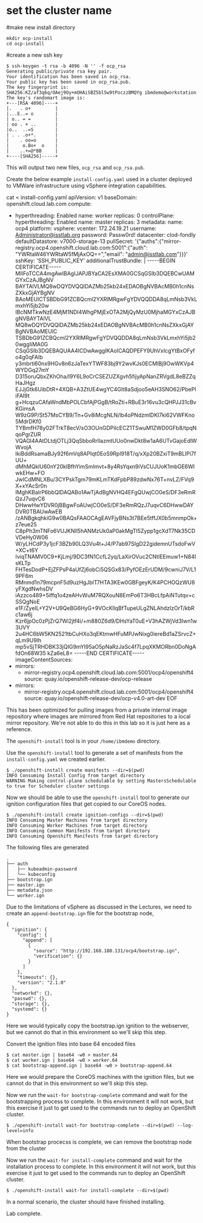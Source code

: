 
# set the cluster name

#make new install directory
```
mkdir ocp-install
cd ocp-install
```
#create a new ssh key
```
$ ssh-keygen -t rsa -b 4096 -N '' -f ocp_rsa
Generating public/private rsa key pair.
Your identification has been saved in ocp_rsa.
Your public key has been saved in ocp_rsa.pub.
The key fingerprint is:
SHA256:KZ/af3q6q/OAej9Oy+mOHAiSBZ5bl5w9tPoczzBMQYg ibmdemo@workstation
The key's randomart image is:
+---[RSA 4096]----+
|.   . o+         |
|...E..= o        |
| o.. = =         |
| oo . + ..       |
|o..  ..=S        |
| . . .o+*.       |
|    . oo=o       |
|     o.Bo+  o    |
|    ..+=@*BB     |
+----[SHA256]-----+
```

This will output two new files, `ocp_rsa` and `ocp_rsa.pub`.

Create the below example `install-config.yaml` used in a cluster deployed to VMWare infrastructure using vSphere integration capabilities. 

cat <<EOF > install-config.yaml
apiVersion: v1
baseDomain: openshift.cloud.lab.com
compute:
- hyperthreading: Enabled
  name: worker
  replicas: 0
controlPlane:
  hyperthreading: Enabled
  name: master
  replicas: 3
metadata:
  name: ocp4
platform:
  vsphere:
    vcenter: 172.24.19.21
    username: Administrator@isstlab.org
    password: Passw0rd!
    datacenter: clod-fondly
    defaultDatastore: v7000-storage-13
pullSecret: '{"auths":{"mirror-registry.ocp4.openshift.cloud.lab.com:5001":{"auth": "YWRtaW46YWRtaW5fMjAxOQ==","email": "admin@isstlab.com"}}}'
sshKey: 'SSH_PUBLIC_KEY'
additionalTrustBundle: |
  -----BEGIN CERTIFICATE-----
  MIIFoTCCA4mgAwIBAgIJAPJBYaCA2EsXMA0GCSqGSIb3DQEBCwUAMGYxCzAJBgNV
  BAYTAlVLMQ8wDQYDVQQIDAZMb25kb24xEDAOBgNVBAcMB0h1cnNsZXkxGjAYBgNV
  BAoMEUlCTSBDbG91ZCBQcml2YXRlMRgwFgYDVQQDDA8qLmNsb3VkLmxhYi5jb20w
  IBcNMTkwNzE4MjM1NDI4WhgPMjExOTA2MjQyMzU0MjhaMGYxCzAJBgNVBAYTAlVL
  MQ8wDQYDVQQIDAZMb25kb24xEDAOBgNVBAcMB0h1cnNsZXkxGjAYBgNVBAoMEUlC
  TSBDbG91ZCBQcml2YXRlMRgwFgYDVQQDDA8qLmNsb3VkLmxhYi5jb20wggIiMA0G
  CSqGSIb3DQEBAQUAA4ICDwAwggIKAoICAQDPEFY9UhVxIcgYtBxOFyfo4g0qFAIb
  y3mbrti60nx9HGv8n6zJaTexYTWF83bj9Y2wvKJs0ECMlBj9OwWKVp4WYDGq27mY
  D315oruQbxZKhOha/I9Y6L9oCrCSEZUZXgvh5fijyApNanZRVgdL8eBZZqHaJHgz
  EJJjGtk6UibDtR+4XQB+A3ZtUE4wgYC4Glt8aSdjoo5eAH3SNO62/PbePliFAI9t
  g+HcqzuCAfaWndMbPOLCbfAjPGgB/tRoZti+RBuE3r16vu3cQHPJJ31cBvKGimsA
  W9zG9P/St57MsCYB9/Tn+Gv8iMcgNLN/lb4oPNdzmlDKI7ki62VWFKno5MdrDKf0
  TYBmfH78y02FTrkT8ecV/sO3OUnGDPiIcECZ1TSwuM1ZWD0GFb8/tpqNqoPgrZUR
  VQAGl4AAtDLtdjOTLj3QqSbboRrllazmtUUo0nwDkt8w1aA6UTvGajoEdlWWvojA
  lkiBddRsamaBJy92f6mVq8APIqt0EoS9Rpl918T/q/xXp20BZxiT9mBLlPi7fUU+
  dMhMQklU60nY20kIBfhYimSmImvt+8y4RsYqxn9iVsCUJUoK1mbGE6WIwkEHw+FO
  JwICdMNLXBu/3CYPskTgm79mKLmTKdFpbP89zdwNx76T+nvLZ/FVq9X+xYAcSr0n
  IMghKBalrP6bbQIDAQABo1AwTjAdBgNVHQ4EFgQUwjCO0eS/DF3eRmRQzJ7uqvC6
  DHwwHwYDVR0jBBgwFoAUwjCO0eS/DF3eRmRQzJ7uqvC6DHwwDAYDVR0TBAUwAwEB
  /zANBgkqhkiG9w0BAQsFAAOCAgEAVFjyBNs3t7BEe5tffJX0b5mnmpOk+z7eue25
  C8pPh3mTNFo6VUJKNll5hANMzUk0aP0akMgTI5Zypp1gcXdT7Nk35CDVDeHy0W06
  W/yLHCdP3y1jcF3BZb90LQ3Vu4t+J4/P7ab97SIgD22gidemnUTsdoFwV+XC+t6Y
  IviqTNAMV0C9+KjLmj/9DC3fN1CcfL2yq/LaXirOVuc2CNtIEEmuw1+N84IsKLTp
  FHTesDodP+EjZFPsP4aUfZj6obCi5QSGx83/PyfOEzErUDM/9cwniJ7V/L19PF6m
  RMnmd1n79mcpnF5d9uzHgJblT7HTA3KEw0GBFgeyK/K4PCHOQzWU8yFXgdNwhsDV
  iAzzco489+5iffq1o4zeAHvWuM7RQXouN8EmPo6T3HBcLfpAiNTutqv+cSSQgNoE
  e1F/ZyeIL+Y2V+U9QeBG6HyG+9VOcKllqBfTupeULgZNLAhdzIzOrT/kbRc1aw6j
  Kzr6jpOc0zPjZrQ7Wi2jtf4i/+m880Z6d9/DHsYaT0uE+V3hAZWjVd3Iwn1w3UVY
  2u4HC6bW5KN2521tbCuHXo3qEKtmwHFuMPJwNixg0iereBd1aZSrvcZ+qLm9U9lh
  mp5vSjTRHDBK33jQIG9mYl95aO5pNaRzJaSc4f7LpqXKMORbn0DoNgAfdOn68W35
  kZa6eL8=
  -----END CERTIFICATE-----
imageContentSources:
- mirrors:
  - mirror-registry.ocp4.openshift.cloud.lab.com:5001/ocp4/openshift4
  source: quay.io/openshift-release-dev/ocp-release
- mirrors:
  - mirror-registry.ocp4.openshift.cloud.lab.com:5001/ocp4/openshift4
  source: quay.io/openshift-release-dev/ocp-v4.0-art-dev
EOF

This has been optimized for pulling images from a private internal image repository where images are mirrored from Red Hat repositories to a local mirror repository. We're not able to do this in this lab so it is just here as a reference.

The `openshift-install` tool is in your `/home/ibmdemo` directory.

Use the `openshift-install` tool to generate a set of manifests from the `install-config.yaml` we created earlier.
```
$ ./openshift-install create manifests --dir=$(pwd)
INFO Consuming Install Config from target directory
WARNING Making control-plane schedulable by setting MastersSchedulable to true for Scheduler cluster settings
```

Now we should be able to use the `openshift-install` tool to generate our ignition configuration files that get copied to our CoreOS nodes.
```
$ ./openshift-install create ignition-configs --dir=$(pwd)
INFO Consuming Master Machines from target directory 
INFO Consuming Worker Machines from target directory 
INFO Consuming Common Manifests from target directory 
INFO Consuming Openshift Manifests from target directory
```

The following files are generated

```
.
├── auth
│   ├── kubeadmin-password
│   └── kubeconfig
├── bootstrap.ign
├── master.ign
├── metadata.json
└── worker.ign
```

Due to the limitations of vSphere as discussed in the Lectures, we need to create an `append-bootstrap.ign` file for the bootstrap node,

```
{
  "ignition": {
    "config": {
      "append": [
        {
          "source": "http://192.168.180.131/ocp4/bootstrap.ign", 
          "verification": {}
        }
      ]
    },
    "timeouts": {},
    "version": "2.1.0"
  },
  "networkd": {},
  "passwd": {},
  "storage": {},
  "systemd": {}
}
```

Here we would typically copy the bootstrap.ign ignition to the webserver, but we cannot do that in this environment so we'll skip this step.

Convert the ignition files into base 64 encoded files

```
$ cat master.ign | base64 -w0 > master.64
$ cat worker.ign | base64 -w0 > worker.64
$ cat bootstrap-append.ign | base64 -w0 > bootstrap-append.64
```

Here we would prepare the CoreOS machines with the ignition files, but we cannot do that in this environment so we'll skip this step.

Now we run the `wait-for bootstrap-complete` command and wait for the bootstrapping process to complete. In this environment it will not work, but this exercise it just to get used to the commands run to deploy an OpenShift cluster.

```
$ ./openshift-install wait-for bootstrap-complete --dir=$(pwd) --log-level=info
```

When bootstrap procecss is complete, we can remove the bootstrap node from the cluster

Now we run the `wait-for install-complete` command and wait for the installation process to complete. In this environment it will not work, but this exercise it just to get used to the commands run to deploy an OpenShift cluster.
```
$ ./openshift-install wait-for install-complete --dir=$(pwd)
```

In a normal scenario, the cluster should have finished installing.

Lab complete.